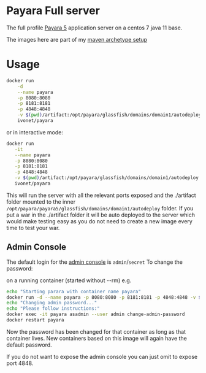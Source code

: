 # Payara Full server


The full profile [Payara 5](https://www.payara.fish/) application server on a centos 7 java 11 base.

The images here are part of my [maven archetype setup](https://ivonet.github.io/archetype/)


# Usage

```bash
docker run                                                                       \
    -d                                                                           \
    --name payara                                                                \
    -p 8080:8080                                                                 \
    -p 8181:8181                                                                 \
    -p 4848:4848                                                                 \
    -v $(pwd)/artifact:/opt/payara/glassfish/domains/domain1/autodeploy  \
    ivonet/payara
```

or in interactive mode: 

```bash
docker run                                                                      \
   -it                                                                          \
   --name payara                                                                \
   -p 8080:8080                                                                 \
   -p 8181:8181                                                                 \
   -p 4848:4848                                                                 \
   -v $(pwd)/artifact:/opt/payara/glassfish/domains/domain1/autodeploy  \
   ivonet/payara
```

This will run the server with all the relevant ports exposed and the ./artifact folder mounted to the inner `/opt/payara/payara5/glassfish/domains/domain1/autodeploy` folder.
If you put a war in the ./artifact folder it will be auto deployed to the server which would make testing easy as you do not need to create a new image every time to test your war.


## Admin Console

The default login for the [admin console](https://localhost:4848) is `admin`/`secret`
To change the password:

on a running container (started without --rm)
e.g.

```bash
echo "Starting parara with container name payara"
docker run -d --name payara -p 8080:8080 -p 8181:8181 -p 4848:4848 -v $(pwd)/artifact:/opt/payara/payara5/glassfish/domains/domain1/autodeploy ivonet/payara:latest
echo "Changing admin password..."
echo "Please follow instructions:"
docker exec -it payara asadmin --user admin change-admin-password
docker restart payara
```

Now the password has been changed for that container as long as that container lives.
New containers based on this image will again have the default password.

If you do not want to expose the admin console you can just omit to expose port 4848.


